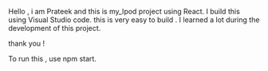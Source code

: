 Hello , i am Prateek and this is my_Ipod project using React. I build this using Visual Studio code. this is very easy to build . I learned a lot during the development of this project. 

thank you !


To run this , use npm start.
